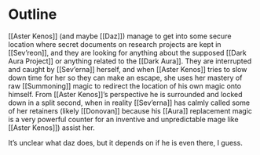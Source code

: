 # Outline
[[Aster Kenos]] (and maybe [[Daz]]) manage to get into some secure location where secret documents on research projects are kept in [[Sev’reon]], and they are looking for anything about the supposed [[Dark Aura Project]] or anything related to the [[Dark Aura]]. They are interrupted and caught by [[Sev’erna]] herself, and when [[Aster Kenos]] tries to slow down time for her so they can make an escape, she uses her mastery of raw [[Summoning]] magic to redirect the location of his own magic onto himself. From [[Aster Kenos]]’s perspective he is surrounded and locked down in a split second, when in reality [[Sev’erna]] has calmly called some of her retainers (likely [[Donovan]] because his [[Aura]] replacement magic is a very powerful counter for an inventive and unpredictable mage like [[Aster Kenos]]) assist her.

It’s unclear what daz does, but it depends on if he is even there, I guess.